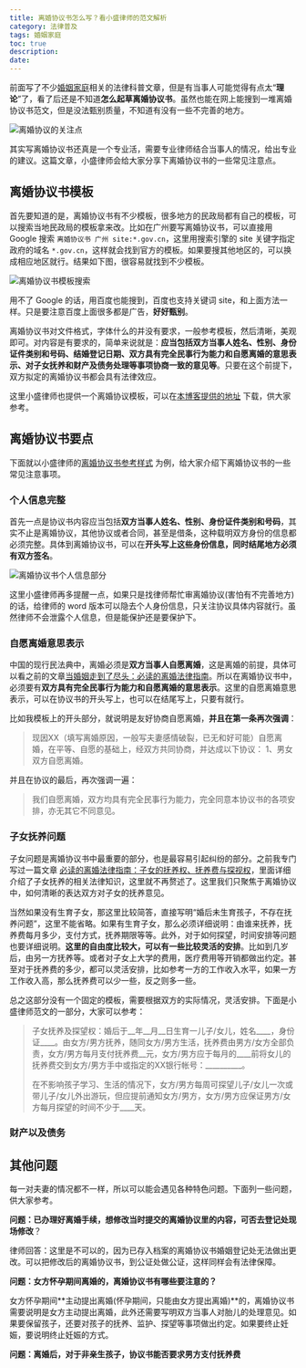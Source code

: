 ```yaml
---
title: 离婚协议书怎么写？看小盛律师的范文解析
category: 法律普及
tags: 婚姻家庭
toc: true
description: 
date: 
---
```


前面写了不少[婚姻家庭](https://selfboot.cn/tags/%E5%A9%9A%E5%A7%BB%E5%AE%B6%E5%BA%AD/)相关的法律科普文章，但是有当事人可能觉得有点太“**理论**”了，看了后还是不知道**怎么起草离婚协议书**。虽然也能在网上能搜到一堆离婚协议书范文，但是没法甄别质量，不知道有没有一些不完善的地方。

![离婚协议的关注点](https://slefboot-1251736664.file.myqcloud.com/20231031_divorce_settlement_description.png)

<!-- more -->

其实写离婚协议书还真是一个专业活，需要专业律师结合当事人的情况，给出专业的建议。这篇文章，小盛律师会给大家分享下离婚协议书的一些常见注意点。

## 离婚协议书模板

首先要知道的是，离婚协议书有不少模板，很多地方的民政局都有自己的模板，可以搜索当地民政局的模板拿来改。比如在广州要写离婚协议书，可以直接用 Google 搜索 `离婚协议书 广州 site:*.gov.cn`，这里用搜索引擎的 site 关键字指定政府的域名 `*.gov.cn`，这样就会找到官方的模板。如果要搜其他地区的，可以换成相应地区就行。结果如下图，很容易就找到不少模板。

![离婚协议书模板搜索](https://slefboot-1251736664.file.myqcloud.com/20231116_divorce_settlement_description_search.png)

用不了 Google 的话，用百度也能搜到，百度也支持关键词 site，和上面方法一样。只是要注意百度上面很多都是广告，**好好甄别**。

离婚协议书对文件格式，字体什么的并没有要求，一般参考模板，然后清晰，美观即可。对内容是有要求的，简单来说就是：**应当包括双方当事人姓名、性别、身份证件类别和号码、结婚登记日期、双方具有完全民事行为能力和自愿离婚的意思表示、对子女抚养和财产及债务处理等事项协商一致的意见等**。只要在这个前提下，双方拟定的离婚协议书都会具有法律效应。

这里小盛律师也提供一个离婚协议模板，可以在[本博客提供的地址](/downloads/小盛律师-离婚协议书参考样式.docx) 下载，供大家参考。

## 离婚协议书要点

下面就以小盛律师的[离婚协议书参考样式](/downloads/小盛律师-离婚协议书参考样式.docx) 为例，给大家介绍下离婚协议书的一些常见注意事项。

### 个人信息完整

首先一点是协议书内容应当包括**双方当事人姓名、性别、身份证件类别和号码**，其实不止是离婚协议，其他协议或者合同，甚至是借条，这种载明双方身份的信息都必须完整。具体到离婚协议书，可以在**开头写上这些身份信息，同时结尾地方必须有双方签名**。

![离婚协议书个人信息部分](https://slefboot-1251736664.file.myqcloud.com/20231120_divorce_settlement_description_info.png)

这里小盛律师再多提醒一点，如果只是找律师帮忙审离婚协议(害怕有不完善地方)的话，给律师的 word 版本可以隐去个人身份信息，只关注协议具体内容就行。虽然律师不会泄露个人信息，但是能保护还是要保护下。

### 自愿离婚意思表示

中国的现行民法典中，离婚必须是**双方当事人自愿离婚**，这是离婚的前提，具体可以看之前的文章[当婚姻走到了尽头：必读的离婚法律指南](https:selfboot.cn/2023/07/21/divorce_legal_knowlage/)。所以在离婚协议书中，必须要有**双方具有完全民事行为能力和自愿离婚的意思表示**。这里的自愿离婚意思表示，可以在协议书的开头写上，也可以在结尾写上，只要有就行。

比如我模板上的开头部分，就说明是友好协商自愿离婚，**并且在第一条再次强调**：

> 现因XX（填写离婚原因，一般写夫妻感情破裂，已无和好可能）自愿离婚，在平等、自愿的基础上，经双方共同协商，并达成以下协议：
> 1、男女双方自愿离婚。

并且在协议的最后，再次强调一遍：

> 我们自愿离婚，双方均具有完全民事行为能力，完全同意本协议书的各项安排，亦无其它不同意见。

### 子女抚养问题

子女问题是离婚协议书中最重要的部分，也是最容易引起纠纷的部分。之前我专门写过一篇文章 [必读的离婚法律指南：子女的抚养权、抚养费与探视权](https://selfboot.cn/2023/08/13/divorce_legal_children/)，里面详细介绍了子女抚养的相关法律知识，这里就不再赘述了。这里我们只聚焦于离婚协议中，如何清晰的表达双方对子女的抚养意见。

当然如果没有生育子女，那这里比较简答，直接写明“婚后未生育孩子，不存在抚养问题”，这里不能省略。如果有生育子女，那么必须详细说明：由谁来抚养，抚养费每月多少，支付方式，抚养期限等等。此外，对于如何探望，时间安排等问题也要详细说明。**这里的自由度比较大，可以有一些比较灵活的安排**。比如到几岁后，由另一方抚养等。或者对子女上大学的费用，医疗费用等开销都做出约定。甚至对于抚养费的多少，都可以灵活安排，比如参考一方的工作收入水平，如果一方工作收入高，那么抚养费可以少一些，反之则多一些。

总之这部分没有一个固定的模板，需要根据双方的实际情况，灵活安排。下面是小盛律师范文的一部分，大家可以参考：

> 子女抚养及探望权：婚后于__年__月__日生育一儿子/女儿，姓名____，身份证____。由女方/男方抚养，随同女方/男方生活，抚养费由男方/女方全部负责，女方/男方每月支付抚养费__元，女方/男方应于每月的____前将女儿的抚养费交到女方/男方手中或指定的XX银行帐号：__________。
> 
> 在不影响孩子学习、生活的情况下，女方/男方每周可探望儿子/女儿一次或带儿子/女儿外出游玩，但应提前通知女方/男方，女方/男方应保证男方/女方每月探望的时间不少于____天。

### 财产以及债务

## 其他问题

每一对夫妻的情况都不一样，所以可以能会遇见各种特色问题。下面列一些问题，供大家参考。

**问题：已办理好离婚手续，想修改当时提交的离婚协议里的内容，可否去登记处现场修改**？

律师回答：这里是不可以的，因为已存入档案的离婚协议书婚姻登记处无法做出更改。可以把修改后的离婚协议书，到公证处做公证，这样同样会有法律保障。

**问题：女方怀孕期间离婚的，离婚协议书有哪些要注意的？**

女方怀孕期间**主动提出离婚(怀孕期间，只能由女方提出离婚)**的，离婚协议书需要说明是女方主动提出离婚，此外还需要写明双方当事人对胎儿的处理意见。如果要保留孩子，还要对孩子的抚养、监护、探望等事项做出约定。如果要终止妊娠，要说明终止妊娠的方式。

**问题：离婚后，对于非亲生孩子，协议书能否要求男方支付抚养费**

